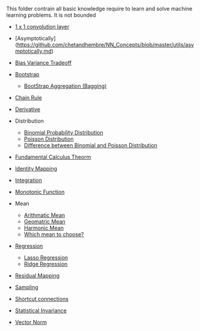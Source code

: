 This folder contrain all basic knowledge require to learn and solve machine learning problems. It is not bounded 

- [1 x 1 convolution layer](https://github.com/chetandhembre/NN_Concepts/blob/master/utils/1x1_convolutions.md)
- [Asymptotically] (https://github.com/chetandhembre/NN_Concepts/blob/master/utils/asymptotically.md)
- [Bias Variance Tradeoff](https://github.com/chetandhembre/NN_Concepts/blob/master/utils/bias%20variance%20tradeoff.md)
- [Bootstrap](https://github.com/chetandhembre/NN_Concepts/blob/master/utils/statistical%20Bootstrap.md)
	- [BootStrap Aggregation (Bagging)](https://github.com/chetandhembre/NN_Concepts/blob/master/utils/Bootstrap%20Aggregation(bagging).md)
- [Chain Rule](https://github.com/chetandhembre/NN_Concepts/blob/master/utils/chain_rule.md)
- [Derivative](https://github.com/chetandhembre/NN_Concepts/blob/master/utils/derivative_intuiation.md)
- Distribution
	- [Binomial Probability Distribution](https://github.com/chetandhembre/NN_Concepts/blob/master/utils/Binomial%20Probability%20Distribution.md)
	- [Poisson Distribution](https://github.com/chetandhembre/NN_Concepts/blob/master/utils/poisson%20distribution.md)
	- [Difference between Binomial and Poisson Distribution](https://github.com/chetandhembre/NN_Concepts/blob/master/utils/difference%20between%20binomial%20and%20poisson%20distribution.md)
- [Fundamental Calculus Theorm](https://github.com/chetandhembre/NN_Concepts/blob/master/utils/fundamental_theorm_calculus.md)
- [Identity Mapping](https://github.com/chetandhembre/NN_Concepts/blob/master/utils/identity_mapping.md)
- [Integration](https://github.com/chetandhembre/NN_Concepts/blob/master/utils/integration_intuition)
- [Monotonic Function](https://github.com/chetandhembre/NN_Concepts/blob/master/utils/monotonic%20function.md)
- Mean
	- [Arithmatic Mean](https://github.com/chetandhembre/NN_Concepts/blob/master/utils/Arithmatic%20mean.md)
	- [Geomatric Mean](https://github.com/chetandhembre/NN_Concepts/blob/master/utils/geometric%20mean.md)
	- [Harmonic Mean](https://github.com/chetandhembre/NN_Concepts/blob/master/utils/harmonic%20mean.md)
	- [Which mean to choose?](https://github.com/chetandhembre/NN_Concepts/blob/master/utils/When%20to%20use%20arithmetic:geometric:harmonic%20mean.md)
- [Regression](https://github.com/chetandhembre/NN_Concepts/blob/master/utils/regression.md)
	- [Lasso Regression](https://github.com/chetandhembre/NN_Concepts/blob/master/utils/Lasso%20Regression.md)
	- [Ridge Regression](https://github.com/chetandhembre/NN_Concepts/blob/master/utils/ridge%20regression.md)
- [Residual Mapping](https://github.com/chetandhembre/NN_Concepts/blob/master/utils/residual_mppings.md)

- [Sampling](https://github.com/chetandhembre/NN_Concepts/blob/master/utils/Sampling%20With%20Replacement%20and%20Sampling%20Without%20Replacement.md)
- [Shortcut connections](https://github.com/chetandhembre/NN_Concepts/blob/master/utils/shortcut_connections.md)
- [Statistical Invariance](https://github.com/chetandhembre/NN_Concepts/blob/master/utils/statistical_invariance.md)
- [Vector Norm](https://github.com/chetandhembre/NN_Concepts/blob/master/utils/Vector%20Norm.md)
